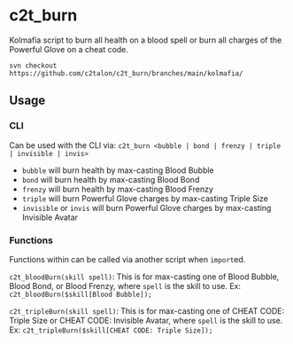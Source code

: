 # c2t_burn

Kolmafia script to burn all health on a blood spell or burn all charges of the Powerful Glove on a cheat code.

`svn checkout https://github.com/c2talon/c2t_burn/branches/main/kolmafia/`

## Usage

### CLI

Can be used with the CLI via:
`c2t_burn <bubble | bond | frenzy | triple | invisible | invis>`
* `bubble` will burn health by max-casting Blood Bubble
* `bond` will burn health by max-casting Blood Bond
* `frenzy` will burn health by max-casting Blood Frenzy
* `triple` will burn Powerful Glove charges by max-casting Triple Size
* `invisible` or `invis` will burn Powerful Glove charges by max-casting Invisible Avatar

### Functions

Functions within can be called via another script when `import`ed.

`c2t_bloodBurn(skill spell)`:
This is for max-casting one of Blood Bubble, Blood Bond, or Blood Frenzy, where `spell` is the skill to use. Ex: `c2t_bloodBurn($skill[Blood Bubble]);`

`c2t_tripleBurn(skill spell)`:
This is for max-casting one of CHEAT CODE: Triple Size or CHEAT CODE: Invisible Avatar, where `spell` is the skill to use. Ex: `c2t_tripleBurn($skill[CHEAT CODE: Triple Size]);`
